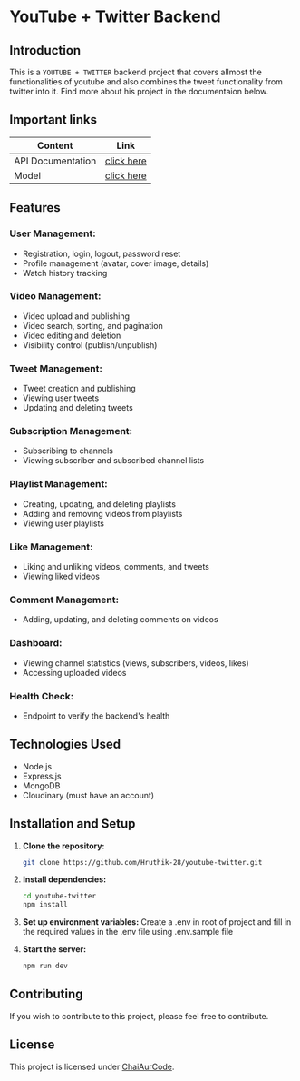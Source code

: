 # YouTube + Twitter Backend 

## Introduction

This is a ``YOUTUBE + TWITTER`` backend project that covers allmost the functionalities of youtube 
and also combines the tweet functionality from twitter into it. Find more about his project in the documentaion below.

## Important links

| Content            | Link                                                                        |
| -------------------| ----------------------------------------------------------------------------|
| API Documentation  | [click here](https://documenter.getpostman.com/view/28570926/2s9YsNdVwW)    |
| Model              | [click here ](https://app.eraser.io/workspace/YtPqZ1VogxGy1jzIDkzj)         |

## Features

### User Management:

- Registration, login, logout, password reset
- Profile management (avatar, cover image, details)
- Watch history tracking

### Video Management:

- Video upload and publishing
- Video search, sorting, and pagination
- Video editing and deletion
- Visibility control (publish/unpublish)

### Tweet Management:

- Tweet creation and publishing
- Viewing user tweets
- Updating and deleting tweets

### Subscription Management:

- Subscribing to channels
- Viewing subscriber and subscribed channel lists

### Playlist Management:

- Creating, updating, and deleting playlists
- Adding and removing videos from playlists
- Viewing user playlists

### Like Management:

- Liking and unliking videos, comments, and tweets
- Viewing liked videos

### Comment Management:

- Adding, updating, and deleting comments on videos

### Dashboard:

- Viewing channel statistics (views, subscribers, videos, likes)
- Accessing uploaded videos

### Health Check:

- Endpoint to verify the backend's health

## Technologies Used

- Node.js 
- Express.js
- MongoDB
- Cloudinary (must have an account)

## Installation and Setup

1. **Clone the repository:**

    ```bash
    git clone https://github.com/Hruthik-28/youtube-twitter.git
    ```

2. **Install dependencies:**

    ```bash
    cd youtube-twitter
    npm install
    ```

3. **Set up environment variables:**
    Create a .env in root of project and fill in the required values in the .env file using .env.sample file

4. **Start the server:**

    ```bash
    npm run dev
    ```

## Contributing

If you wish to contribute to this project, please feel free to contribute.

## License

This project is licensed under [ChaiAurCode](https://www.youtube.com/@chaiaurcode).